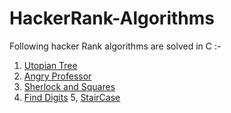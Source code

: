 # HackerRank-Algorithms
Following hacker Rank algorithms are solved in C :-
1. [Utopian Tree](https://github.com/RahulKathuria/HackerRank-Algorithms/tree/master/Utopian%20Tree)
2. [Angry Professor](https://github.com/RahulKathuria/HackerRank-Algorithms/tree/master/Angry%20Professor)
3. [Sherlock and Squares](https://github.com/RahulKathuria/HackerRank-Algorithms/tree/master/Sherlock%20and%20Squares)
4. [Find Digits](https://github.com/RahulKathuria/HackerRank-Algorithms/tree/master/Find%20Digits)
5, [StairCase](https://github.com/RahulKathuria/HackerRank-Algorithms/tree/master/Staircase)

